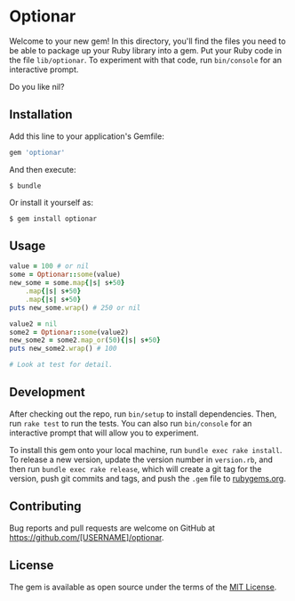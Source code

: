 # Optionar

Welcome to your new gem! In this directory, you'll find the files you need to be able to package up your Ruby library into a gem. Put your Ruby code in the file `lib/optionar`. To experiment with that code, run `bin/console` for an interactive prompt.

Do you like nil?

## Installation

Add this line to your application's Gemfile:

```ruby
gem 'optionar'
```

And then execute:

    $ bundle

Or install it yourself as:

    $ gem install optionar

## Usage
```ruby
value = 100 # or nil
some = Optionar::some(value)
new_some = some.map{|s| s+50}
    .map{|s| s+50}
    .map{|s| s+50}
puts new_some.wrap() # 250 or nil

value2 = nil
some2 = Optionar::some(value2)
new_some2 = some2.map_or(50){|s| s+50}
puts new_some2.wrap() # 100

# Look at test for detail.
```


## Development

After checking out the repo, run `bin/setup` to install dependencies. Then, run `rake test` to run the tests. You can also run `bin/console` for an interactive prompt that will allow you to experiment.

To install this gem onto your local machine, run `bundle exec rake install`. To release a new version, update the version number in `version.rb`, and then run `bundle exec rake release`, which will create a git tag for the version, push git commits and tags, and push the `.gem` file to [rubygems.org](https://rubygems.org).

## Contributing

Bug reports and pull requests are welcome on GitHub at https://github.com/[USERNAME]/optionar.

## License

The gem is available as open source under the terms of the [MIT License](https://opensource.org/licenses/MIT).
